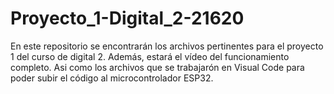# Proyecto_1-Digital_2-21620
En este repositorio se encontrarán los archivos pertinentes para el proyecto 1 del curso de digital 2. Además, estará el vídeo del funcionamiento completo. Asi como los archivos que se trabajarón en Visual Code para poder subir el código al microcontrolador ESP32. 
